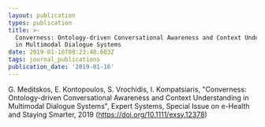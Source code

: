 ```yaml
---
layout: publication
types: publication
title: >-
  Converness: Ontology-driven Conversational Awareness and Context Understanding
  in Multimodal Dialogue Systems
date: 2019-01-16T08:23:48.603Z
tags: journal_publications
publication_date: '2019-01-16'
---
```

G. Meditskos, E. Kontopoulos, S. Vrochidis, I. Kompatsiaris, "Converness: Ontology-driven Conversational Awareness and Context Understanding in Multimodal Dialogue Systems", Expert Systems, Special Issue on e-Health and Staying Smarter, 2019 (https://doi.org/10.1111/exsy.12378)
